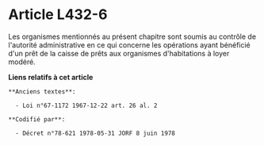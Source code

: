 # Article L432-6

Les organismes mentionnés au présent chapitre sont soumis au contrôle de l'autorité administrative en ce qui concerne les
opérations ayant bénéficié d'un prêt de la caisse de prêts aux organismes d'habitations à loyer modéré.

**Liens relatifs à cet article**

	**Anciens textes**:

	  - Loi n°67-1172 1967-12-22 art. 26 al. 2

	**Codifié par**:

	  - Décret n°78-621 1978-05-31 JORF 8 juin 1978
